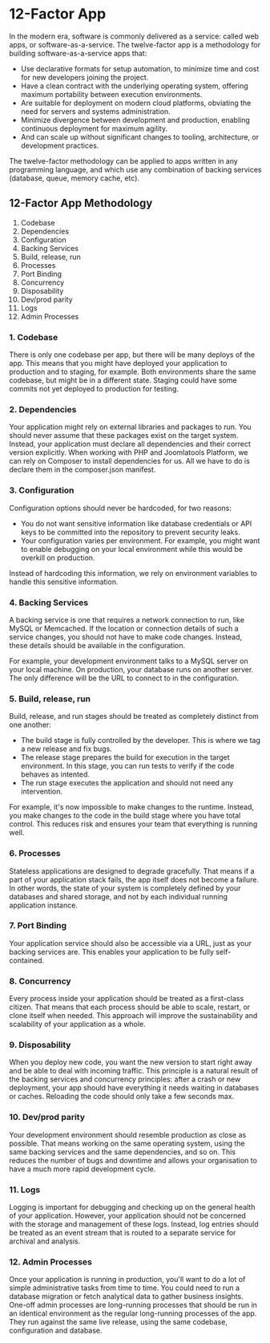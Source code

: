 # 12-Factor App
In the modern era, software is commonly delivered as a service: called web apps, or software-as-a-service. The twelve-factor app is a methodology for building software-as-a-service apps that:
- Use declarative formats for setup automation, to minimize time and cost for new developers joining the project.
- Have a clean contract with the underlying operating system, offering maximum portability between execution environments.
- Are suitable for deployment on modern cloud platforms, obviating the need for servers and systems administration.
- Minimize divergence between development and production, enabling continuous deployment for maximum agility.
- And can scale up without significant changes to tooling, architecture, or development practices.

The twelve-factor methodology can be applied to apps written in any programming language, and which use any combination of backing services (database, queue, memory cache, etc).
## 12-Factor App Methodology
1. Codebase
2. Dependencies
3. Configuration
4. Backing Services
5. Build, release, run
6. Processes
7. Port Binding
8. Concurrency
9. Disposability
10. Dev/prod parity
11. Logs
12. Admin Processes
### 1. Codebase
There is only one codebase per app, but there will be many deploys of the app. This means that you might have deployed your application to production and to staging, for example. Both environments share the same codebase, but might be in a different state. Staging could have some commits not yet deployed to production for testing. 
### 2. Dependencies
Your application might rely on external libraries and packages to run. You should never assume that these packages exist on the target system. Instead, your application must declare all dependencies and their correct version explicitly.
When working with PHP and Joomlatools Platform, we can rely on Composer to install dependencies for us. All we have to do is declare them in the composer.json manifest. 
### 3. Configuration
Configuration options should never be hardcoded, for two reasons:
- You do not want sensitive information like database credentials or API keys to be committed into the repository to prevent security leaks.
- Your configuration varies per environment. For example, you might want to enable debugging on your local environment while this would be overkill on production.

Instead of hardcoding this information, we rely on environment variables to handle this sensitive information.
### 4. Backing Services
A backing service is one that requires a network connection to run, like MySQL or Memcached. If the location or connection details of such a service changes, you should not have to make code changes. Instead, these details should be available in the configuration.

For example, your development environment talks to a MySQL server on your local machine. On production, your database runs on another server. The only difference will be the URL to connect to in the configuration. 
### 5. Build, release, run
Build, release, and run stages should be treated as completely distinct from one another:
- The build stage is fully controlled by the developer. This is where we tag a new release and fix bugs.
- The release stage prepares the build for execution in the target environment. In this stage, you can run tests to verify if the code behaves as intented.
- The run stage executes the application and should not need any intervention.

For example, it's now impossible to make changes to the runtime. Instead, you make changes to the code in the build stage where you have total control. This reduces risk and ensures your team that everything is running well. 
### 6. Processes
Stateless applications are designed to degrade gracefully. That means if a part of your application stack fails, the app itself does not become a failure. In other words, the state of your system is completely defined by your databases and shared storage, and not by each individual running application instance.
### 7. Port Binding
Your application service should also be accessible via a URL, just as your backing services are. This enables your application to be fully self-contained.
### 8. Concurrency
Every process inside your application should be treated as a first-class citizen. That means that each process should be able to scale, restart, or clone itself when needed. This approach will improve the sustainability and scalability of your application as a whole.
### 9. Disposability
When you deploy new code, you want the new version to start right away and be able to deal with incoming traffic. This principle is a natural result of the backing services and concurrency principles: after a crash or new deployment, your app should have everything it needs waiting in databases or caches. Reloading the code should only take a few seconds max.
### 10. Dev/prod parity
Your development environment should resemble production as close as possible. That means working on the same operating system, using the same backing services and the same dependencies, and so on. This reduces the number of bugs and downtime and allows your organisation to have a much more rapid development cycle. 
### 11. Logs
Logging is important for debugging and checking up on the general health of your application. However, your application should not be concerned with the storage and management of these logs. Instead, log entries should be treated as an event stream that is routed to a separate service for archival and analysis.
### 12. Admin Processes
Once your application is running in production, you'll want to do a lot of simple administrative tasks from time to time. You could need to run a database migration or fetch analytical data to gather business insights.
One-off admin processes are long-running processes that should be run in an identical environment as the regular long-running processes of the app. They run against the same live release, using the same codebase, configuration and database.